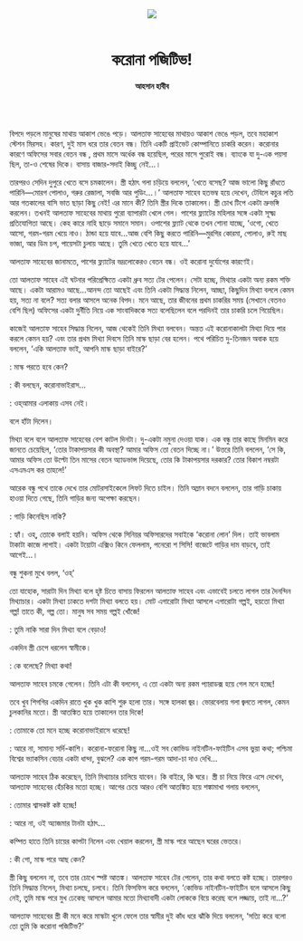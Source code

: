 <div align=center>
<img src=https://images.prothomalo.com/prothomalo-bangla/2021-01/1d75151c-eff9-4e9f-ac28-aebc4618d00f/palo_bangla_og.png />
<br><br>
<h1>করোনা পজিটিভ!</h1>
<h4>আহসান হাবীব</h4>
<br><br>
</div>

বিপদে পড়লে মানুষের মাথায় আকাশ ভেঙে পড়ে। আলতাফ সাহেবের মাথায়ও আকাশ ভেঙে পড়ল, তবে মহাকাশ স্টেশন মিরসহ। কারণ, দুই মাস ধরে তার বেতন বন্ধ। তিনি একটি প্রাইভেট কোম্পানিতে চাকরি করেন। করোনার কারণে অফিসের সবার বেতন বন্ধ , প্রথম মাসে অর্ধেক বন্ধ হয়েছিল, পরের মাসে পুরোই বন্ধ। ব্যাংকে যা দু-এক পয়সা ছিল, তা-ও শেষের দিকে। বাসায় বাজার-সদাই কিচ্ছু নেই...।

তারপরও সেদিন দুপুরে খেতে বসে চমকালেন। স্ত্রী হঠাৎ গলা চড়িয়ে বললেন, ‘খেতে বসেছ? আজ ভালো কিছু রাঁধতে পারিনি—মোরগ পোলাও, গরুর রেজালা, সবজি আর পুডিং...।’ আলতাফ সাহেব হতভম্ব হয়ে দেখেন, টেবিলে কচুর লতি আর গতকালের বাসি ভাত ছাড়া কিছু নেই! এর মানে কী? তিনি স্ত্রীর দিকে তাকালেন। স্ত্রী চোখ টিপে একটা ভ্রুভঙ্গি করলেন। তখনই আলতাফ সাহেবের মাথায় পুরো ব্যাপারটা খেলে গেল। পাশের ফ্ল্যাটের মহিলার সঙ্গে একটা সূক্ষ্ম প্রতিযোগিতা আছে। কেহ কারে নাহি ছাড়ে সমানে সমান। ওপাশের ফ্ল্যাট থেকে তখন শোনা যাচ্ছে, ‘ওগো, খেতে আসো, গরম-গরম খেয়ে নাও। ঠান্ডা হয়ে যাবে...আজ বেশি কিছু করতে পারিনি—মুরগির কোরমা, পোলাও, রুই মাছ ভাজা, আর ডিম চপ, পায়েসটা চুলায় আছে। তুমি খেতে খেতে হয়ে যাবে...’

আলতাফ সাহেবের জানামতে, পাশের ফ্ল্যাটের ভদ্রলোকেরও বেতন বন্ধ। ওই করোনা দুর্যোগের কারণেই।

তো আলতাফ সাহেব এই ঘটনার পরিপ্রেক্ষিতে একটা ধ্রুব সত্য টের পেলেন। সেটা হচ্ছে, মিথ্যার একটা অন্য রকম শক্তি আছে। একটা আরামও আছে...আনন্দ তো আছেই এবং তিনি একটা সিদ্ধান্ত নিলেন, আচ্ছা, কিছুদিন মিথ্যা বললে কেমন হয়, সত্য না বলে? সত্য বলার আসলে অনেক বিপদ। মনে আছে, তার জীবনের প্রথম চাকরির সময় (সেখানে বেতনও বেশি ছিল) অফিসের একটা দুর্নীতি নিয়ে এক সাংবাদিককে সত্য বলেছিলেন বলে পরদিনই তার চাকরি চলে গিয়েছিল।

কাজেই আলতাফ সাহেব সিদ্ধান্ত নিলেন, আজ থেকেই তিনি মিথ্যা বলবেন। অন্তত এই করোনাকালটা মিথ্যা দিয়ে পার করলে কেমন হয়? এবং তার প্রথম মিথ্যা দিবসে তিনি মাস্ক ছাড়া বের হলেন। পথে পরিচিত দু-তিনজন অবাক হয়ে বললেন, ‘একি আলতাফ ভাই, আপনি মাস্ক ছাড়া বাইরে?’

: মাস্ক পরতে হবে কেন?

: কী বলছেন, করোনাভাইরাস...

: ওহ্​আমার এলাকায় এসব নেই।

বলে হাঁটা দিলেন।

মিথ্যা বলে বলে আলতাফ সাহেবের বেশ কাটল দিনটা। দু-একটা নমুনা দেওয়া যাক। এক বন্ধু তার কাছে মিনমিন করে জানতে চেয়েছিল, ‘তোর টাকাপয়সার কী অবস্থা? আমার অফিস তো বেতন দিচ্ছে না।’ উত্তরে তিনি বললেন, ‘সে কি, আমার অফিস তো উল্টো তিন মাসের বেতন অ্যাডভান্স দিয়েছে, তোর কি টাকাপয়সার দরকার? তোর বিকাশ নম্বরটা এসএমএস কর তাহলে!’

আরেক বন্ধু পথে তাকে দেখে তার মোটরসাইকেলে লিফট দিতে চাইল। তিনি অম্লান বদনে বললেন, তার গাড়ি চাকায় হাওয়া দিতে গেছে, তিনি গাড়ির জন্য অপেক্ষা করছেন।

: গাড়ি কিনেছিস নাকি?

: হ্যাঁ। ওহ্​, তোকে বলাই হয়নি। অফিস থেকে সিনিয়র অফিসারদের সবাইকে ‘করোনা লোন’ দিল। তাই ভাবলাম টাকাটা কাজে লাগাই। একটা টয়োটা এক্সিও কিনে ফেললাম, পনেরো শ সিসি! বাজেটে গাড়ির দাম বাড়বে, তাই আগেই...।

বন্ধু শুকনা মুখে বলল, ‘ওহ্​’

তো যাহোক, সারাটা দিন মিথ্যা বলে হৃষ্ট চিত্তে বাসায় ফিরলেন আলতাফ সাহেব এবং এভাবেই চলতে লাগল তার দৈনন্দিন মিথ্যাচার। একটা মিথ্যা ঢাকতে দশটা মিথ্যা বলতে হয়। মোট এগারোটা মিথ্যা আসলে এগারোটা গল্পই, হয়তো মিথ্যা গল্প! তাতে কী, গল্প তো। মানুষ সব সময় গল্পই খোঁজে!

: তুমি নাকি সারা দিন মিথ্যা বলে বেড়াও!

একদিন স্ত্রী চেপে ধরলেন স্বামীকে।

: কে বলেছে? মিথ্যা কথা!

আলতাফ সাহেব চমকে গেলেন। তিনি এটা কী বললেন, এ তো একটা অন্য রকম প্যারাডক্স হয়ে গেল মনে হচ্ছে!

তবে খুব শিগগির একদিন রাতে খুক খুক কাশি শুরু হলো তার। সঙ্গে হালকা জ্বর। ভোরবেলায় গলা জ্বলতে লাগল, কেমন চুলকানির মতো। স্ত্রী আতঙ্কিত হয়ে তাকালেন তার দিকে!

: তোমাকে তো মনে হচ্ছে করোনাভাইরাসে ধরেছে!

: আরে না, সামান্য সর্দি-কাশি। করোনা-ফরোনা কিছু না...ওই সব কোভিড নাইনটিন-ফাইটিন এসব ভুয়া কথা; পশ্চিমা বিশ্বের ভ্যাকসিন বেচার একটা ধান্দা, বুঝলে? এক কাপ গরম-গরম আদা-চা দাও দেখি...

আলতাফ সাহেব ঠিক করেছেন, তিনি মিথ্যাচার চালিয়ে যাবেন। কি বাইরে, কি ঘরে। স্ত্রী চা নিয়ে ফিরে এসে দেখেন, আলতাফ সাহেবের হেঁচকির মতো হচ্ছে। আগের চেয়ে আরও বেশি আতঙ্কিত হয়ে শঙ্কামাখা গলায় বললেন,

: তোমার শ্বাসকষ্ট কষ্ট হচ্ছে!

: আরে না, ওই অ্যাজমার টানটা হঠাৎ...

কম্পিত হাতে তিনি চায়ের কাপটা নিলেন এবং খেয়াল করলেন, স্ত্রী মাস্ক পরে আছেন ঘরের ভেতরে।

: কী গো, মাস্ক পরে আছ কেন?

স্ত্রী কিছু বললেন না, তবে তার চোখে স্পষ্ট আতঙ্ক। আলতাফ সাহেব টের পেলেন, তার কথা বলতে কষ্ট হচ্ছে। তারপরও তিনি সিদ্ধান্ত নিলেন, মিথ্যা চলছে, চলবে। তিনি ফিসফিস করে বললেন, ‘কোভিড নাইনটিন-ফাইটিন বলে আসলে কিছু নেই, তুমি মাস্ক পরে মুখ ঢেকেছ আসলে আমার মতো মিথ্যাবাদী একটা লোককে বিয়ে করেছ বলে লজ্জায়, তাই না...?’

আলতাফ সাহেবের স্ত্রী কী মনে করে মাস্কটা খুলে ফেলে তার স্বামীর দুই কাঁধ ধরে ঝাঁকি দিয়ে বললেন, ‘সত্যি করে বলো তো তুমি কি করোনা পজিটিভ?’
